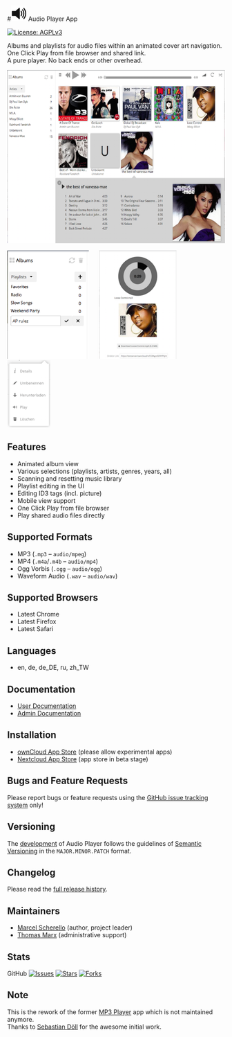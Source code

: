 #![Icon](https://github.com/rello/screenshots/blob/master/Audioplayer_Icon_30.png) Audio Player App

[![License: AGPLv3](https://img.shields.io/badge/License-AGPLv3-blue.svg)](http://www.gnu.org/licenses/agpl-3.0)

Albums and playlists for audio files within an animated cover art navigation.  
One Click Play from file browser and shared link.  
A pure player. No back ends or other overhead.

<img src="https://github.com/rello/screenshots/blob/master/audioplayer_main.png" alt="Main" width="599" height="400" title="Main">

<img src="https://github.com/rello/screenshots/blob/master/audioplayer_lists.png" alt="Navigation" width="189" height="250" title="Navigation">     
<img src="https://github.com/rello/screenshots/blob/master/audioplayer_share.png" alt="Share Player" width="179" height="250" title="Share Player">     
<img src="https://github.com/rello/screenshots/blob/master/audioplayer_actions.png" alt="Action Menu" width="100" height="156" title="Action Menu">

## Features
- Animated album view
- Various selections (playlists, artists, genres, years, all)
- Scanning and resetting music library
- Playlist editing in the UI
- Editing ID3 tags (incl. picture)
- Mobile view support
- One Click Play from file browser
- Play shared audio files directly

## Supported Formats
- MP3 (`.mp3` – `audio/mpeg`)
- MP4 (`.m4a`/`.m4b` – `audio/mp4`)
- Ogg Vorbis (`.ogg` – `audio/ogg`)
- Waveform Audio (`.wav` – `audio/wav`)

## Supported Browsers
- Latest Chrome
- Latest Firefox
- Latest Safari

## Languages
- en, de, de_DE, ru, zh_TW

## Documentation
- [User Documentation](https://github.com/rello/audioplayer/wiki#user-documentation)
- [Admin Documentation](https://github.com/rello/audioplayer/wiki#admin-documentation)

## Installation
- [ownCloud App Store](https://apps.owncloud.com/content/show.php?content=174738) (please allow experimental apps)
- [Nextcloud App Store](https://apps.nextcloud.com/app/audioplayer) (app store in beta stage)

## Bugs and Feature Requests
Please report bugs or feature requests using the [GitHub issue tracking system](https://github.com/rello/audioplayer/issues) only!

## Versioning
The [development](https://github.com/rello/audioplayer/wiki#development) of Audio Player follows the guidelines of [Semantic Versioning](http://semver.org/) in the `MAJOR.MINOR.PATCH` format.

## Changelog
Please read the [full release history](https://github.com/rello/audioplayer/blob/master/CHANGELOG.md).

## Maintainers
- [Marcel Scherello](https://github.com/rello) (author, project leader)
- [Thomas Marx](https://github.com/xramsamoht) (administrative support)

## Stats
GitHub [![Issues](https://img.shields.io/github/issues/rello/audioplayer.svg)](https://github.com/rello/audioplayer/issues)
[![Stars](https://img.shields.io/github/stars/rello/audioplayer.svg)](https://github.com/rello/audioplayer/stargazers)
[![Forks](https://img.shields.io/github/forks/rello/audioplayer.svg)](https://github.com/rello/audioplayer/network)

## Note
This is the rework of the former [MP3 Player](https://github.com/libasys/audios) app which is not maintained anymore.  
Thanks to [Sebastian Döll](https://github.com/libasys) for the awesome initial work.

